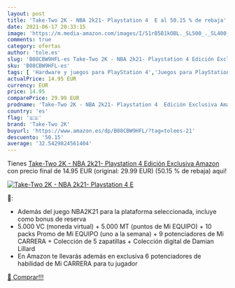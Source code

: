 ```yaml
---
layout: post
title: 'Take-Two 2K - NBA 2k21- Playstation 4  E al 50.15 % de rebaja'
date: 2021-06-17 20:33:15
image: 'https://m.media-amazon.com/images/I/51rB5B1kOBL._SL500_._SL400_.jpg'
comments: true
category: ofertas
author: 'tole.es'
slug: 'B08CBW9HFL-es Take-Two 2K - NBA 2k21- Playstation 4 Edición Exclusiva...'
sku: 'B08CBW9HFL-es'
tags: [ 'Hardware y juegos para PlayStation 4','Juegos para PlayStation 4','Videojuegos','playstation','take-two 2k', ]
actualPrice: 14.95 EUR
currency: EUR
price: 14.95
comparePrice: 29.99 EUR
prodname: 'Take-Two 2K - NBA 2k21- Playstation 4  Edición Exclusiva Amazon '
country: 'es'
flag: '🇪🇸'
brand: 'Take-Two 2K'
buyurl: 'https://www.amazon.es/dp/B08CBW9HFL/?tag=tolees-21'
descuento: '50.15'
average: '32.5429824561404'
---
```


Tienes [Take-Two 2K - NBA 2k21- Playstation 4  Edición Exclusiva Amazon ](https://www.amazon.es/dp/B08CBW9HFL/?tag=tolees-21) con precio final de  14.95 EUR (original: 29.99 EUR) (50.15 %  de rebaja) aqui!

[![Take-Two 2K - NBA 2k21- Playstation 4  E](https://m.media-amazon.com/images/I/51rB5B1kOBL._SL500_._SL400_.jpg)](https://www.amazon.es/dp/B08CBW9HFL/?tag=tolees-21)

🔎:

- Además del juego NBA2K21 para la plataforma seleccionada, incluye como bonus de reserva
- 5.000 VC (moneda virtual) + 5.000 MT (puntos de Mi EQUIPO) + 10 packs Promo de Mi EQUIPO (uno a la semana) + 9 potenciadores de Mi CARRERA + Colección de 5 zapatillas + Colección digital de Damian Lillard
- En Amazon te llevarás además en exclusiva 6 potenciadores de habilidad de Mi CARRERA para tu jugador

[🛒 Comprar!!!](https://www.amazon.es/dp/B08CBW9HFL/?tag=tolees-21)
